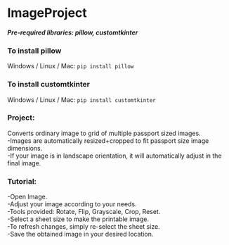 # ImageProject

***Pre-required libraries: pillow, customtkinter***

### To install pillow<br>
  Windows / Linux / Mac: `pip install pillow`

### To install customtkinter<br>
  Windows / Linux / Mac: `pip install customtkinter`
  
### Project:<br>
  Converts ordinary image to grid of multiple passport sized images.<br>
  -Images are automatically resized+cropped to fit passport size image dimensions.<br>
  -If your image is in landscape orientation, it will automatically adjust in the final image.<br>
  
### Tutorial:<br>
  -Open Image.<br>
  -Adjust your image according to your needs.<br>
    -Tools provided: Rotate, Flip, Grayscale, Crop, Reset.<br>
  -Select a sheet size to make the printable image.<br>
    -To refresh changes, simply re-select the sheet size.<br>
  -Save the obtained image in your desired location.<br>
